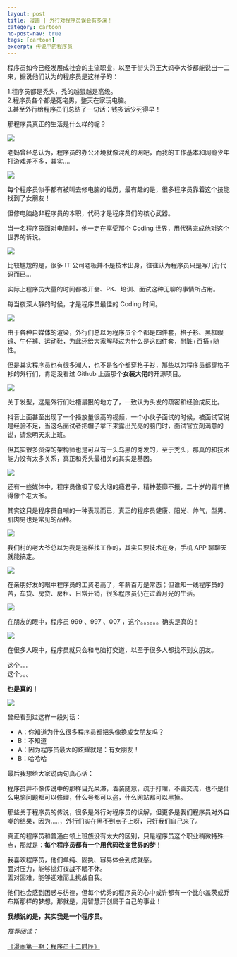 ```yaml
---
layout: post
title: 漫画 | 外行对程序员误会有多深！
category: cartoon
no-post-nav: true
tags: [cartoon]
excerpt: 传说中的程序员
---
```



程序员如今已经发展成社会的主流职业，以至于街头的王大妈李大爷都能说出一二来，据说他们认为的程序员是这样子的：

1.程序员都是秃头，秃的越狠越是高级。  
2.程序员各个都是死宅男，整天在家玩电脑。  
3.甚至外行给程序员们总结了一句话：钱多话少死得早！

那程序员真正的生活是什么样的呢？ 

![](http://favorites.ren/assets/images/2019/it/programmer01.png)    

老妈曾经总认为，程序员的办公环境就像混乱的网吧，而我的工作基本和网瘾少年打游戏差不多，其实....

![](http://favorites.ren/assets/images/2019/it/programmer02.png) 

每个程序员似乎都有被叫去修电脑的经历，最有趣的是，很多程序员靠着这个技能找到了女朋友！

但修电脑绝非程序员的本职，代码才是程序员们的核心武器。

当一名程序员面对电脑时，他一定在享受那个 Coding 世界，用代码完成他对这个世界的诉说。
     
![](http://favorites.ren/assets/images/2019/it/programmer03.png)   

比较尴尬的是，很多 IT 公司老板并不是技术出身，往往认为程序员只是写几行代码而已...

实际上程序员大量的时间都被开会、PK、培训、面试这种无聊的事情所占用。

每当夜深人静的时候，才是程序员最佳的 Coding 时间。

![](http://favorites.ren/assets/images/2019/it/programmer04.png)  

由于各种自媒体的渲染，外行们总以为程序员个个都是四件套，格子衫、黑框眼镜、牛仔裤、运动鞋，为此还给大家解释过为什么是这四件套，耐脏+百搭+随性。

但是其实程序员也有很多潮人，也不是各个都穿格子衫，那些以为程序员都穿格子衫的外行们，肯定没看过 Github 上面那个**女装大佬**的开源项目。

![](http://favorites.ren/assets/images/2019/it/programmer05.png)   

关于发型，这是外行们吐槽最狠的地方了，一致认为头发的疏密和经验成反比。

抖音上面甚至出现了一个播放量很高的视频，一个小伙子面试的时候，被面试官说是经验不足，当这名面试者把帽子拿下来露出光亮的脑门时，面试官立刻满意的说，请您明天来上班。

但其实很多资深的架构师也是可以有一头乌黑的秀发的，至于秃头，那真的和技术能力没有太多关系，真正和秃头最相关的其实是基因。

![](http://favorites.ren/assets/images/2019/it/programmer06.png) 
       
还有一些媒体中，程序员像极了吸大烟的瘾君子，精神萎靡不振，二十岁的青年搞得像个老大爷。

其实这只是程序员自嘲的一种表现而已，真正的程序员健康、阳光、帅气，型男、肌肉男也是常见的品种。

![](http://favorites.ren/assets/images/2019/it/programmer07.png) 
       
我们村的老大爷总以为我是这样找工作的，其实只要技术在身，手机 APP 聊聊天就能搞定。
 
![](http://favorites.ren/assets/images/2019/it/programmer08.png) 

在亲朋好友的眼中程序员的工资老高了，年薪百万是常态；但谁知一线程序员的苦，车贷、房贷、房租、日常开销，很多程序员仍在过着月光的生活。

![](http://favorites.ren/assets/images/2019/it/programmer09.png) 

在朋友的眼中，程序员 999 、997 、007 ，这个。。。。。。确实是真的！

![](http://favorites.ren/assets/images/2019/it/programmer10.png) 
       
在很多人眼中，程序员就只会和电脑打交道，以至于很多人都找不到女朋友。

这个。。。  
这个。。。

**也是真的！**

![](http://favorites.ren/assets/images/2019/it/programmer11.png) 
       
曾经看到过这样一段对话：

- A：你知道为什么很多程序员都把头像换成女朋友吗？  
- B：不知道  
- A：因为程序员最大的炫耀就是：有女朋友！  
- B：哈哈哈  

最后我想给大家说两句真心话：

程序员并不像传说中的那样目光呆滞，着装随意，疏于打理，不善交流，也不是什么电脑问题都可以修理，什么号都可以盗，什么网站都可以黑掉。

那些关于程序员的传说，很多是外行对程序员的误解，但更多是我们程序员对外自嘲的结果，因为.....，外行们实在黑不到点子上呀，只好我们自己来了。

真正的程序员和普通白领上班族没有太大的区别，只是程序员这个职业稍微特殊一点，那就是：**每个程序员都有一个用代码改变世界的梦！**

我喜欢程序员，他们单纯、固执、容易体会到成就感。  
面对压力，能够挑灯夜战不眠不休。  
面对困难，能够迎难而上挑战自我。  

他们也会感到困惑与彷徨，但每个优秀的程序员的心中或许都有一个比尔盖茨或乔布斯那样的梦想，那就是，用智慧开创属于自己的事业！

**我想说的是，其实我是一个程序员。**

*推荐阅读：*

[《漫画第一期：程序员十二时辰》](http://www.ityouknow.com/it/2019/08/09/12hour.html)

